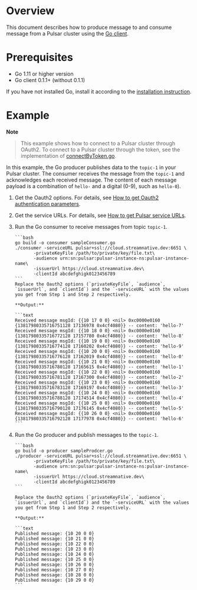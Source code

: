 # Overview

This document describes how to produce message to and consume message from a Pulsar cluster using the [Go client](https://github.com/apache/pulsar-client-go).

# Prerequisites

- Go 1.11 or higher version
- Go client 0.1.1+ (without 0.1.1)

If you have not installed Go, install it according to the [installation instruction](http://golang.org/doc/install).

# Example

**Note**

> This example shows how to connect to a Pulsar cluster through OAuth2. To connect to a Pulsar cluster through the token, see the implementation of [connectByToken.go](https://github.com/streamnative/pulsar-examples/blob/master/cloud/go/connectByToken.go).

In this example, the Go producer publishes data to the `topic-1` in your Pulsar cluster. The consumer receives the message from the `topic-1` and acknowledges each received message.
The content of each message payload is a combination of `hello-` and a digital (0-9), such as `hello-0`).

1. Get the Oauth2 options. For details, see [How to get Oauth2 authentication parameters](https://github.com/streamnative/pulsar-examples/tree/master/cloud#get-oauth2-authentication-parameters).

2. Get the service URLs. For details, see [How to get Pulsar service URLs](https://github.com/streamnative/pulsar-examples/tree/master/cloud#get-pulsar-service-urls).

3. Run the Go consumer to receive messages from topic `topic-1`.

       ```bash
       go build -o consumer sampleConsumer.go
       ./consumer -serviceURL pulsar+ssl://cloud.streamnative.dev:6651 \
              -privateKeyFile /path/to/private/key/file.txt\
              -audience urn:sn:pulsar:pulsar-instance-ns:pulsar-instance-name\
              -issuerUrl https://cloud.streamnative.dev\
              -clientId abcdefghigk0123456789
       ```
       Replace the Oauth2 options (`privateKeyFile`, `audience`, `issuerUrl`, and `clientId`) and the `-serviceURL` with the values you get from Step 1 and Step 2 respectively.

       **Output:**

       ```text
       Received message msgId: {{10 17 0 0} <nil> 0xc0000e0160 {13817980335716751128 17136978 0x4cf4080}} -- content: 'hello-7'
       Received message msgId: {{10 18 0 0} <nil> 0xc0000e0160 {13817980335716772128 17157780 0x4cf4080}} -- content: 'hello-8'
       Received message msgId: {{10 19 0 0} <nil> 0xc0000e0160 {13817980335716774128 17160202 0x4cf4080}} -- content: 'hello-9'
       Received message msgId: {{10 20 0 0} <nil> 0xc0000e0160 {13817980335716776128 17162019 0x4cf4080}} -- content: 'hello-0'
       Received message msgId: {{10 21 0 0} <nil> 0xc0000e0160 {13817980335716780128 17165615 0x4cf4080}} -- content: 'hello-1'
       Received message msgId: {{10 22 0 0} <nil> 0xc0000e0160 {13817980335716781128 17167300 0x4cf4080}} -- content: 'hello-2'
       Received message msgId: {{10 23 0 0} <nil> 0xc0000e0160 {13817980335716783128 17169197 0x4cf4080}} -- content: 'hello-3'
       Received message msgId: {{10 24 0 0} <nil> 0xc0000e0160 {13817980335716788128 17174514 0x4cf4080}} -- content: 'hello-4'
       Received message msgId: {{10 25 0 0} <nil> 0xc0000e0160 {13817980335716790128 17176145 0x4cf4080}} -- content: 'hello-5'
       Received message msgId: {{10 26 0 0} <nil> 0xc0000e0160 {13817980335716792128 17177978 0x4cf4080}} -- content: 'hello-6'
       ```

4. Run the Go producer and publish messages to the `topic-1`.

       ```bash
       go build -o producer sampleProdcer.go
       ./producer -serviceURL pulsar+ssl://cloud.streamnative.dev:6651 \
              -privateKeyFile /path/to/private/key/file.txt\
              -audience urn:sn:pulsar:pulsar-instance-ns:pulsar-instance-name\
              -issuerUrl https://cloud.streamnative.dev\
              -clientId abcdefghigk0123456789
       ```

       Replace the Oauth2 options (`privateKeyFile`, `audience`, `issuerUrl`, and `clientId`) and the `-serviceURL` with the values you get from Step 1 and Step 2 respectively.

       **Output:**

       ```text
       Published message: {10 20 0 0} 
       Published message: {10 21 0 0} 
       Published message: {10 22 0 0} 
       Published message: {10 23 0 0} 
       Published message: {10 24 0 0} 
       Published message: {10 25 0 0} 
       Published message: {10 26 0 0} 
       Published message: {10 27 0 0} 
       Published message: {10 28 0 0} 
       Published message: {10 29 0 0}
       ```
